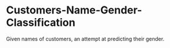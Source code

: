 # Customers-Name-Gender-Classification
Given names of customers, an attempt at predicting their gender.
